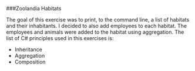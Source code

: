 ###Zoolandia Habitats

The goal of this exercise was to print, to the command line, a list of habitats and their inhabitants. I decided to also add employees to each habitat. The employees and animals were added to the habitat using aggregation. The list of C# principles used in this exercises is: 
  * Inheritance
  * Aggregation
  * Composition